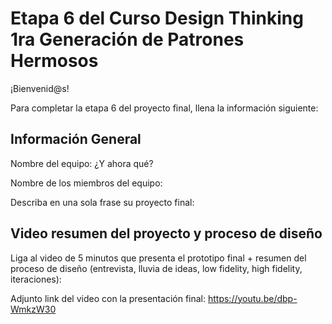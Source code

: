 # Etapa 6 del Curso Design Thinking 1ra Generación de Patrones Hermosos

¡Bienvenid@s!

Para completar la etapa 6 del proyecto final, llena la información siguiente:

## Información General

Nombre del equipo: ¿Y ahora qué?

Nombre de los miembros del equipo: 

Describa en una sola frase su proyecto final: 

## Video resumen del proyecto y proceso de diseño

Liga al video de 5 minutos que presenta el prototipo final + resumen del proceso de diseño (entrevista, lluvia de ideas, low fidelity, high fidelity, iteraciones): 

Adjunto link del video con la presentación final: https://youtu.be/dbp-WmkzW30 
